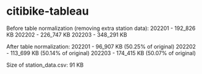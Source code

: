 # citibike-tableau

Before table normalization (removing extra station data):
    202201 - 192_826 KB
    202202 - 226_747 KB
    202203 - 348_291 KB

After table normalization:
    202201 - 96_907 KB (50.25% of original)
    202202 - 113_699 KB (50.14% of original)
    202203 - 174_415 KB (50.07% of original)

Size of station_data.csv: 91 KB